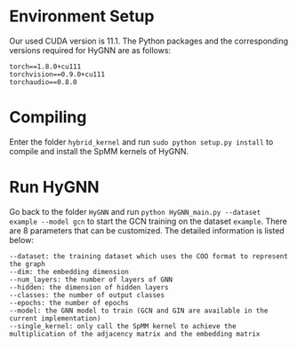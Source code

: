 # Environment Setup
Our used CUDA version is 11.1.
The Python packages and the corresponding versions required for HyGNN are as follows: 
```
torch==1.8.0+cu111
torchvision==0.9.0+cu111
torchaudio==0.8.0
```

# Compiling
Enter the folder ```hybrid_kernel``` and run ```sudo python setup.py install``` to compile and install the SpMM kernels of HyGNN. 

# Run HyGNN
Go back to the folder ```HyGNN``` and run ```python HyGNN_main.py --dataset example --model gcn``` to start the GCN training on the dataset ```example```. There are 8 parameters that can be customized. The detailed information is listed below: 
```
--dataset: the training dataset which uses the COO format to represent the graph
--dim: the embedding dimension
--num_layers: the number of layers of GNN
--hidden: the dimension of hidden layers
--classes: the number of output classes
--epochs: the number of epochs
--model: the GNN model to train (GCN and GIN are available in the current implementation)
--single_kernel: only call the SpMM kernel to achieve the multiplication of the adjacency matrix and the embedding matrix
```

